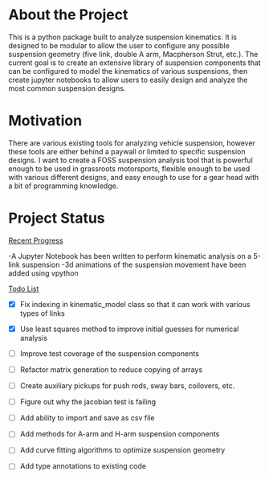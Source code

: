 # About the Project
This is a python package built to analyze suspension kinematics. It is designed to be modular to allow the user to configure any possible suspension geometry (five link, double A arm, Macpherson Strut, etc.). The current goal is to create an extensive library of suspension components that can be configured to model the kinematics of various suspensions, then create jupyter notebooks to allow users to easily design and analyze the most common suspension designs. 


# Motivation
There are various existing tools for analyzing vehicle suspension, however these tools are either behind a paywall or limited to specific suspension designs. I want to create a FOSS suspension analysis tool that is powerful enough to be used in grassroots motorsports, flexible enough to be used with various different designs, and easy enough to use for a gear head with a bit of programming knowledge.

# Project Status
<ins>Recent Progress</ins>

-A Jupyter Notebook has been written to perform kinematic analysis on a 5-link suspension 
-3d animations of the suspension movement have been added using vpython

<ins>Todo List</ins>
- [x] Fix indexing in kinematic_model class so that it can work with various types of links
- [x] Use least squares method to improve initial guesses for numerical analysis
- [ ] Improve test coverage of the suspension components
- [ ] Refactor matrix generation to reduce copying of arrays
- [ ] Create auxiliary pickups for push rods, sway bars, coilovers, etc.
- [ ] Figure out why the jacobian test is failing
- [ ] Add ability to import and save as csv file
- [ ] Add methods for A-arm and H-arm suspension components
- [ ] Add curve fitting algorithms to optimize suspension geometry
- [ ] Add type annotations to existing code



